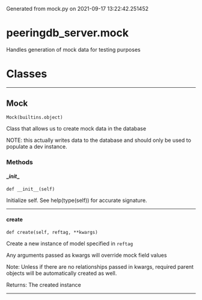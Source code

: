 Generated from mock.py on 2021-09-17 13:22:42.251452

# peeringdb_server.mock

Handles generation of mock data for testing purposes

# Classes
---

## Mock

```
Mock(builtins.object)
```

Class that allows us to create mock data in the database

NOTE: this actually writes data to the database and should
only be used to populate a dev instance.


### Methods

#### \__init__
`def __init__(self)`

Initialize self.  See help(type(self)) for accurate signature.

---
#### create
`def create(self, reftag, **kwargs)`

Create a new instance of model specified in `reftag`

Any arguments passed as kwargs will override mock field values

Note: Unless if there are no relationships passed in kwargs, required parent
objects will be automatically created as well.

Returns: The created instance

---

